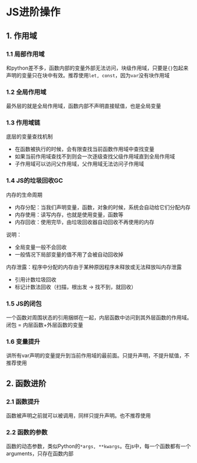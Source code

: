 # JS进阶操作
## 1. 作用域
### 1.1 局部作用域
和python差不多，函数内部的变量外部无法访问，块级作用域，只要是`{}`包起来声明的变量只在块中有效。推荐使用`let, const`，因为`var`没有块作用域

### 1.2 全局作用域
最外层的就是全局作用域，函数内部不声明直接赋值，也是全局变量

### 1.3 作用域链
底层的变量查找机制
- 在函数被执行的时候，会有限查找当前函数作用域中查找变量
- 如果当前作用域查找不到则会一次逐级查找父级作用域直到全局作用域
- 子作用域可以访问父作用域，父作用域无法访问子作用域

### 1.4 JS的垃圾回收GC
内存的生命周期
- 内存分配：当我们声明变量，函数，对象的时候，系统会自动给它们分配内存
- 内存使用：读写内存，也就是使用变量，函数等
- 内存回收：使用完毕，由垃圾回收器自动回收不再使用的内存

说明：
- 全局变量一般不会回收
- 一般情况下局部变量的值不用了会被自动回收掉

内存泄露：程序中分配的内存由于某种原因程序未释放或无法释放叫内存泄露

- 引用计数垃圾回收
- 标记计数法回收（扫描，根出发 -> 找不到，就回收）

### 1.5 JS的闭包
一个函数对周围状态的引用捆绑在一起，内层函数中访问到其外层函数的作用域。闭包 = 内层函数+外层函数的变量

### 1.6 变量提升
讲所有var声明的变量提升到当前作用域的最前面。只提升声明，不提升赋值，不推荐使用

## 2. 函数进阶
### 2.1 函数提升
函数被声明之前就可以被调用，同样只提升声明。也不推荐使用

### 2.2 函数的参数
函数的动态参数，类似Python的`*args, **kwargs`。在js中，每一个函数都有一个arguments，只存在函数内部

####
